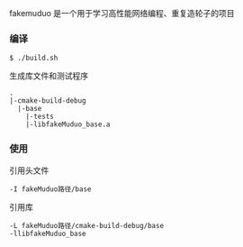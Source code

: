fakemuduo 是一个用于学习高性能网络编程、重复造轮子的项目

### 编译

```shell
$ ./build.sh
```

生成库文件和测试程序

```
.
|-cmake-build-debug
  |-base
    |-tests
    |-libfakeMuduo_base.a
```

### 使用

引用头文件

```
-I fakeMuduo路径/base
```

引用库

```
-L fakeMuduo路径/cmake-build-debug/base
-llibfakeMuduo_base
```

